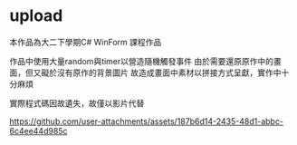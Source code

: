 # upload
本作品為大二下學期C# WinForm 課程作品

作品中使用大量random與timer以營造隨機觸發事件
由於需要還原原作中的畫面，但又礙於沒有原作的背景圖片
故造成畫面中素材以拼接方式呈獻，實作中十分麻煩

實際程式碼因故遺失，故僅以影片代替

https://github.com/user-attachments/assets/187b6d14-2435-48d1-abbc-6c4ee44d985c

